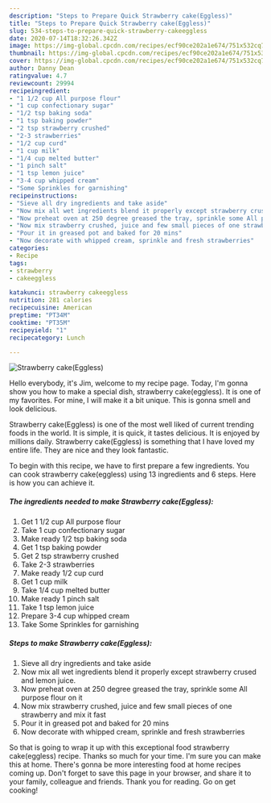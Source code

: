 ```yaml
---
description: "Steps to Prepare Quick Strawberry cake(Eggless)"
title: "Steps to Prepare Quick Strawberry cake(Eggless)"
slug: 534-steps-to-prepare-quick-strawberry-cakeeggless
date: 2020-07-14T18:32:26.342Z
image: https://img-global.cpcdn.com/recipes/ecf90ce202a1e674/751x532cq70/strawberry-cakeeggless-recipe-main-photo.jpg
thumbnail: https://img-global.cpcdn.com/recipes/ecf90ce202a1e674/751x532cq70/strawberry-cakeeggless-recipe-main-photo.jpg
cover: https://img-global.cpcdn.com/recipes/ecf90ce202a1e674/751x532cq70/strawberry-cakeeggless-recipe-main-photo.jpg
author: Danny Dean
ratingvalue: 4.7
reviewcount: 29994
recipeingredient:
- "1 1/2 cup All purpose flour"
- "1 cup confectionary sugar"
- "1/2 tsp baking soda"
- "1 tsp baking powder"
- "2 tsp strawberry crushed"
- "2-3 strawberries"
- "1/2 cup curd"
- "1 cup milk"
- "1/4 cup melted butter"
- "1 pinch salt"
- "1 tsp lemon juice"
- "3-4 cup whipped cream"
- "Some Sprinkles for garnishing"
recipeinstructions:
- "Sieve all dry ingredients and take aside"
- "Now mix all wet ingredients blend it properly except strawberry crused and lemon juice."
- "Now preheat oven at 250 degree greased the tray, sprinkle some All purpose flour on it"
- "Now mix strawberry crushed, juice and few small pieces of one strawberry and mix it fast"
- "Pour it in greased pot and baked for 20 mins"
- "Now decorate with whipped cream, sprinkle and fresh strawberries"
categories:
- Recipe
tags:
- strawberry
- cakeeggless

katakunci: strawberry cakeeggless 
nutrition: 281 calories
recipecuisine: American
preptime: "PT34M"
cooktime: "PT35M"
recipeyield: "1"
recipecategory: Lunch

---
```



![Strawberry cake(Eggless)](https://img-global.cpcdn.com/recipes/ecf90ce202a1e674/751x532cq70/strawberry-cakeeggless-recipe-main-photo.jpg)

Hello everybody, it's Jim, welcome to my recipe page. Today, I'm gonna show you how to make a special dish, strawberry cake(eggless). It is one of my favorites. For mine, I will make it a bit unique. This is gonna smell and look delicious.



Strawberry cake(Eggless) is one of the most well liked of current trending foods in the world. It is simple, it is quick, it tastes delicious. It is enjoyed by millions daily. Strawberry cake(Eggless) is something that I have loved my entire life. They are nice and they look fantastic.


To begin with this recipe, we have to first prepare a few ingredients. You can cook strawberry cake(eggless) using 13 ingredients and 6 steps. Here is how you can achieve it.

<!--inarticleads1-->

##### The ingredients needed to make Strawberry cake(Eggless):

1. Get 1 1/2 cup All purpose flour
1. Take 1 cup confectionary sugar
1. Make ready 1/2 tsp baking soda
1. Get 1 tsp baking powder
1. Get 2 tsp strawberry crushed
1. Take 2-3 strawberries
1. Make ready 1/2 cup curd
1. Get 1 cup milk
1. Take 1/4 cup melted butter
1. Make ready 1 pinch salt
1. Take 1 tsp lemon juice
1. Prepare 3-4 cup whipped cream
1. Take Some Sprinkles for garnishing




<!--inarticleads2-->

##### Steps to make Strawberry cake(Eggless):

1. Sieve all dry ingredients and take aside
1. Now mix all wet ingredients blend it properly except strawberry crused and lemon juice.
1. Now preheat oven at 250 degree greased the tray, sprinkle some All purpose flour on it
1. Now mix strawberry crushed, juice and few small pieces of one strawberry and mix it fast
1. Pour it in greased pot and baked for 20 mins
1. Now decorate with whipped cream, sprinkle and fresh strawberries




So that is going to wrap it up with this exceptional food strawberry cake(eggless) recipe. Thanks so much for your time. I'm sure you can make this at home. There's gonna be more interesting food at home recipes coming up. Don't forget to save this page in your browser, and share it to your family, colleague and friends. Thank you for reading. Go on get cooking!
